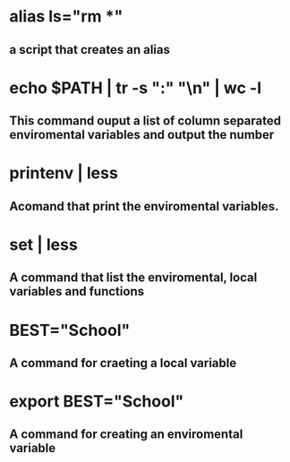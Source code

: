 # alias ls="rm *"
##  a script that creates an alias

# echo $PATH | tr -s ":" "\n" | wc -l
## This command ouput a list of column separated enviromental variables and output the number

# printenv | less
## Acomand that print the enviromental variables.

# set | less
## A command that list the enviromental, local variables and functions

# BEST="School"
## A command for craeting a local variable

# export BEST="School"
## A command for creating an enviromental variable

